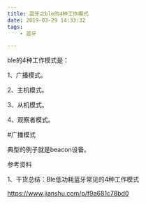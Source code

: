 ```yaml
---
title: 蓝牙之ble的4种工作模式
date: 2019-03-29 14:33:32
tags:
	- 蓝牙

---
```




ble的4种工作模式是：

1、广播模式。

2、主机模式。

3、从机模式。

4、观察者模式。



#广播模式

典型的例子就是beacon设备。

参考资料

1、干货总结：Ble低功耗蓝牙常见的4种工作模式

https://www.jianshu.com/p/f9a681c78bd0